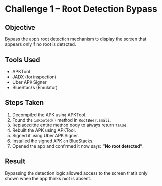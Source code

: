 # Challenge 1 – Root Detection Bypass

## Objective
Bypass the app’s root detection mechanism to display the screen that appears only if no root is detected.

## Tools Used
- APKTool
- JADX (for inspection)
- Uber APK Signer
- BlueStacks (Emulator)

## Steps Taken
1. Decompiled the APK using APKTool.
2. Found the `isRooted()` method in `RootBeer.smali`.
3. Replaced the entire method body to always return `false`.
4. Rebuilt the APK using APKTool.
5. Signed it using Uber APK Signer.
6. Installed the signed APK on BlueStacks.
7. Opened the app and confirmed it now says: **“No root detected”**.

## Result
Bypassing the detection logic allowed access to the screen that’s only shown when the app thinks root is absent.
